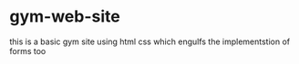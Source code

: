 # gym-web-site
this is a basic gym site using html css which engulfs the implementstion of forms too
